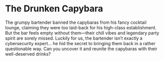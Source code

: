 # The Drunken Capybara

The grumpy bartender banned the capybaras from his fancy cocktail lounge, claiming they were too laid-back for his high-class establishment. But the bar feels empty without them—their chill vibes and legendary party spirit are sorely missed. Luckily for us, the bartender isn’t exactly a cybersecurity expert… he hid the secret to bringing them back in a rather questionable way. Can you uncover it and reunite the capybaras with their well-deserved drinks?
